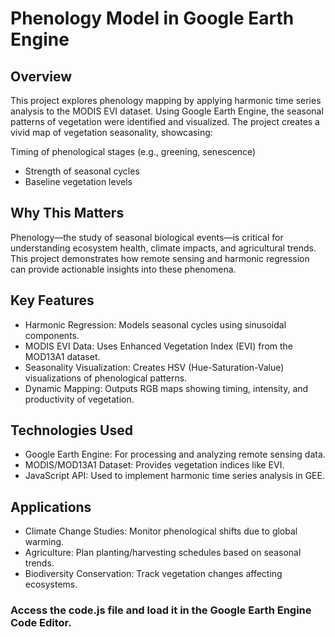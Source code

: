 # Phenology Model in Google Earth Engine
## Overview
This project explores phenology mapping by applying harmonic time series analysis to the MODIS EVI dataset. Using Google Earth Engine, the seasonal patterns of vegetation were identified and visualized. The project creates a vivid map of vegetation seasonality, showcasing:

Timing of phenological stages (e.g., greening, senescence)
- Strength of seasonal cycles
- Baseline vegetation levels

## Why This Matters
Phenology—the study of seasonal biological events—is critical for understanding ecosystem health, climate impacts, and agricultural trends. This project demonstrates how remote sensing and harmonic regression can provide actionable insights into these phenomena.

## Key Features
- Harmonic Regression: Models seasonal cycles using sinusoidal components.
- MODIS EVI Data: Uses Enhanced Vegetation Index (EVI) from the MOD13A1 dataset.
- Seasonality Visualization: Creates HSV (Hue-Saturation-Value) visualizations of phenological patterns.
- Dynamic Mapping: Outputs RGB maps showing timing, intensity, and productivity of vegetation.

## Technologies Used
- Google Earth Engine: For processing and analyzing remote sensing data.
- MODIS/MOD13A1 Dataset: Provides vegetation indices like EVI.
- JavaScript API: Used to implement harmonic time series analysis in GEE.

## Applications
- Climate Change Studies: Monitor phenological shifts due to global warming.
- Agriculture: Plan planting/harvesting schedules based on seasonal trends.
- Biodiversity Conservation: Track vegetation changes affecting ecosystems.

### Access the code.js file and load it in the Google Earth Engine Code Editor.
